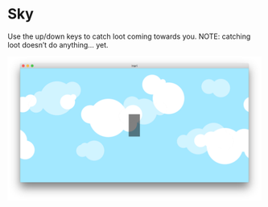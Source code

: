 # Sky

Use the up/down keys to catch loot coming towards you. NOTE: catching loot doesn’t do anything… yet.

![Sky game screenshot](screenshot.png)
